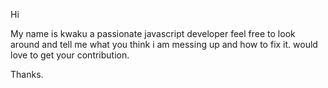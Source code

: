 
Hi 

My name is kwaku a passionate javascript developer feel free to look around and tell me what you think i am messing up and how to fix it. would love to get your contribution.

Thanks.
